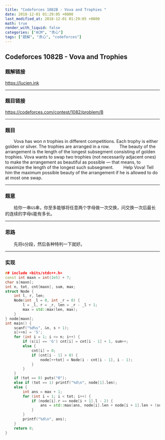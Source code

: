 ```yaml
---
title: "Codeforces 1082B - Vova and Trophies "
date: 2018-12-01 01:29:05 +0800
last_modified_at: 2018-12-01 01:29:05 +0800
math: true
render_with_liquid: false
categories: ["ACM", "贪心"]
tags: ["题解", "贪心", "codeforces"]
---
```


## Codeforces 1082B - Vova and Trophies 

### 题解链接

https://lucien.ink

------

### 题目链接

https://codeforces.com/contest/1082/problem/B

------

### 题目

&emsp;&emsp;Vova has won $n$ trophies in different competitions. Each trophy is either golden or silver. The trophies are arranged in a row.
&emsp;&emsp;The beauty of the arrangement is the length of the longest subsegment consisting of golden trophies. Vova wants to swap two trophies (not necessarily adjacent ones) to make the arrangement as beautiful as possible — that means, to maximize the length of the longest such subsegment.
&emsp;&emsp;Help Vova! Tell him the maximum possible beauty of the arrangement if he is allowed to do at most one swap.

------

### 题意

&emsp;&emsp;给你一串`GS`串，你至多能够将任意两个字母做一次交换，问交换一次后最长的连续的字母`G`能有多长。

------

### 思路

&emsp;&emsp;先将`G`分段，然后各种特判一下就好。

------

### 实现

```cpp
## include <bits/stdc++.h>
const int maxn = int(2e5) + 7;
char s[maxn];
int n, tot, cnt[maxn], sum, max;
struct Node {
    int l, r, len;
    Node(int _l = 0, int _r = 0) {
        l = _l, r = _r, len = _r - _l + 1;
        max = std::max(len, max);
    }
} node[maxn];
int main() {
    scanf("%d%s", &n, s + 1);
    s[++n] = 'S';
    for (int i = 1; i <= n; i++) {
        if (s[i] == 'G') cnt[i] = cnt[i - 1] + 1, sum++;
        else {
            cnt[i] = 0;
            if (cnt[i - 1] > 0) {
                node[++tot] = Node(i - cnt[i - 1], i - 1);
            }
        }
    }
    if (tot == 0) puts("0");
    else if (tot == 1) printf("%d\n", node[1].len);
    else {
        int ans = max + 1;
        for (int i = 1; i < tot; i++) {
            if (node[i].r == node[i + 1].l - 2) {
                ans = std::max(ans, node[i].len + node[i + 1].len + (sum - node[i].len - node[i + 1].len > 0));
            }
        }
        printf("%d\n", ans);
    }
    return 0;
}
```